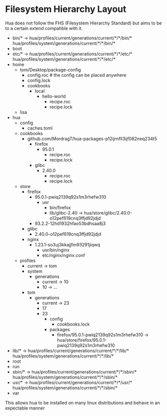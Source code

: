 # Filesystem Hierarchy Layout

Hua does not follow the FHS (Filesystem Hierarchy Standard) but aims to be to a certain extend
compatible with it.

- bin/* -> hua/profiles/current/generations/current/\*/\*/bin/* hua/profiles/system/generations/current/\*/\*/bin/*
- boot
- etc/* -> hua/profiles/current/generations/current/\*/\*/etc/* hua/profiles/system/generations/current/\*/\*/etc/*
- home
    - tom/Desktop/package-config
        - config.roc # the config can be placed anywhere
        - config.lock
        - cookbooks
            - local
                - hello-world
                    - recipe.roc
                    - recipe.lock
    - lisa
- hua
    - config
        - caches.toml
    - cookbooks
        - github.com/MordragT/hua-packages-p12ijrnfll3ijf082neq234t5
            - firefox
                - 95.0.1
                    - recipe.roc
                    - recipe.lock
            - glibc
                - 2.40.0
                    - recipe.roc
                    - recipe.lock
    - store
        - firefox
            - 95.0.1-pwiq2139q92s1m3rhefw310
                - usr
                    - bin/firefox
                    - lib/glibc-2.40 -> hua/store/glibc/2.40.0-o12pefß19cnq3ffjd92jdjd
            - 93.2.2-12hd1932hfao53bdhsaa8j3
        - glibc
            - 2.40.0-o12pefß19cnq3ffjd92jdjd
        - nginx
            - 1.23.1-so3uj3kkajjfm93291jiqwq
                - usr/bin/nginx
                - etc/nginx/nginx.conf
    - profiles
        - current -> tom
        - system
            - generations
                - current -> 10
                - 10 -> ...
        - tom
            - generations
                - current -> 23
                - 17
                - 23
                    - config
                        - cookbooks.lock
                    - packages
                        - firefox/95.0.1-pwiq2139q92s1m3rhefw310 -> hua/store/firefox/95.0.1-pwiq2139q92s1m3rhefw310
- lib/* -> hua/profiles/current/generations/current/\*/\*/lib/* hua/profiles/system/generations/current/\*/\*/lib/*
- root
- run
- sbin/* -> hua/profiles/current/generations/current/\*/\*/sbin/* hua/profiles/system/generations/current/\*/\*/sbin/*
- usr/* -> hua/profiles/current/generations/current/\*/\*/usr/* hua/profiles/system/generations/current/\*/\*/sbin/*
- var

This allows hua to be installed on many linux distributions and behave in an expectable manner